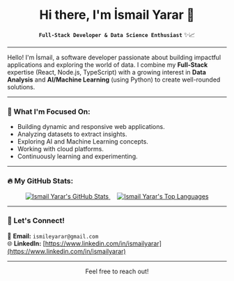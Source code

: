 <div align="center">

# Hi there, I'm İsmail Yarar 👋

**`Full-Stack Developer & Data Science Enthusiast`** ✨📈

</div>

---

Hello! I'm İsmail, a software developer passionate about building impactful applications and exploring the world of data. I combine my **Full-Stack** expertise (React, Node.js, TypeScript) with a growing interest in **Data Analysis** and **AI/Machine Learning** (using Python) to create well-rounded solutions.

---

### 🌱 What I'm Focused On:

-   Building dynamic and responsive web applications.
-   Analyzing datasets to extract insights.
-   Exploring AI and Machine Learning concepts.
-   Working with cloud platforms.
-   Continuously learning and experimenting.

---

### 🔥 My GitHub Stats:

<div align="center">
  <a href="https://github.com/factaxd">
    <img src="https://github-readme-stats.vercel.app/api?username=factaxd&show_icons=true&count_private=true&hide_border=true&title_color=007acc&icon_color=007acc&text_color=333&bg_color=fff&border_radius=10&rank_icon=github" alt="Ismail Yarar's GitHub Stats" />
  </a>
  &nbsp;&nbsp;&nbsp;
   <a href="https://github.com/factaxd">
    <img src="https://github-readme-stats.vercel.app/api/top-langs/?username=factaxd&layout=compact&hide_border=true&title_color=007acc&text_color=333&bg_color=fff&border_radius=10" alt="Ismail Yarar's Top Languages" />
  </a>
</div>

---

### 🤝 Let's Connect!

📧 **Email:** `ismileyarar@gmail.com`
<br>
🌐 **LinkedIn:** [https://www.linkedin.com/in/ismailyarar](https://www.linkedin.com/in/ismailyarar)

---

<div align="center">
  <p>Feel free to reach out!</p>
</div>
